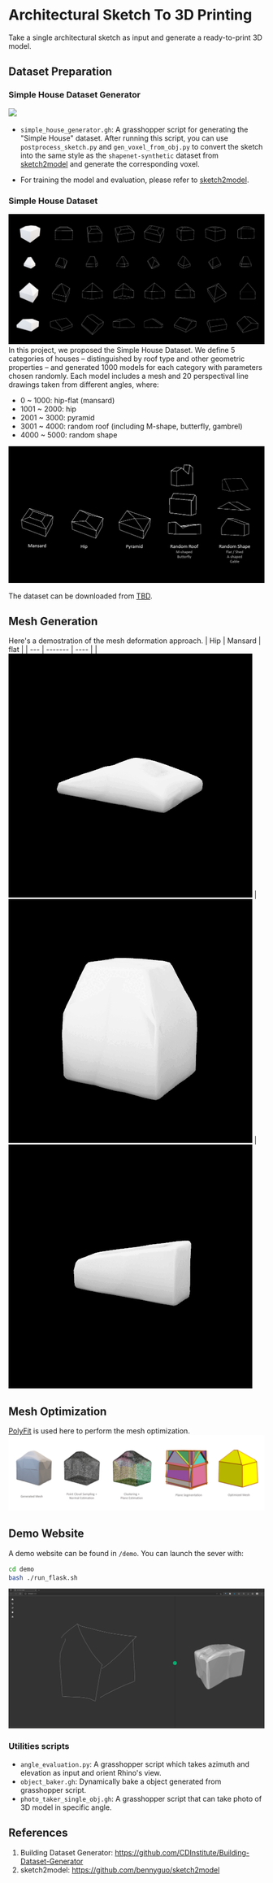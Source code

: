# Architectural Sketch To 3D Printing
Take a single architectural sketch as input and generate a ready-to-print 3D model.

## Dataset Preparation
### Simple House Dataset Generator
![](https://raw.githubusercontent.com/Petingo/Architectural-Sketch-To-3D-Printing/master/imgs/simple-house-same-wh.gif)
- `simple_house_generator.gh`: A grasshopper script for generating the "Simple House" dataset. After running this script, you can use `postprocess_sketch.py` and `gen_voxel_from_obj.py` to convert the sketch into the same style as the `shapenet-synthetic` dataset from [sketch2model](https://github.com/bennyguo/sketch2model) and generate the corresponding voxel.

- For training the model and evaluation, please refer to [sketch2model](https://github.com/bennyguo/sketch2model).

### Simple House Dataset
![](imgs/dataset_perspective.png)
In this project, we proposed the Simple House Dataset. We define 5 categories of houses – distinguished by roof type and other geometric properties – and generated 1000 models for each category with parameters chosen randomly. Each model includes a mesh and 20 perspectival line drawings taken from different angles, where:
-    0 ~ 1000: hip-flat (mansard)
- 1001 ~ 2000: hip
- 2001 ~ 3000: pyramid 
- 3001 ~ 4000: random roof (including M-shape, butterfly, gambrel)
- 4000 ~ 5000: random shape

![](imgs/dataset_overview.png)

The dataset can be downloaded from [TBD](./).

## Mesh Generation
Here's a demostration of the mesh deformation approach.
| Hip | Mansard | flat |
| --- | ------- | ---- |
| ![](imgs/deform_hip_bk.gif) | ![](imgs/deform_mansard_bk.gif) | ![](imgs/deform_flat_bk.gif)


## Mesh Optimization
[PolyFit](https://3d.bk.tudelft.nl/liangliang/publications/2017/polyfit/polyfit.html) is used here to perform the mesh optimization.
![](imgs/mesh_refinment.png)

## Demo Website
A demo website can be found in `/demo`. You can launch the sever with:
```bash
cd demo
bash ./run_flask.sh
```
![](imgs/UI.png)


### Utilities scripts
- `angle_evaluation.py`: A grasshopper script which takes azimuth and elevation as input and orient Rhino's view.
- `object_baker.gh`: Dynamically bake a object generated from grasshopper script.
- `photo_taker_single_obj.gh`: A grasshopper script that can take photo of 3D model in specific angle.

## References
1. Building Dataset Generator: https://github.com/CDInstitute/Building-Dataset-Generator
2. sketch2model: https://github.com/bennyguo/sketch2model